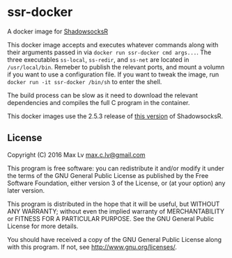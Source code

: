 # ssr-docker
A docker image for [ShadowsocksR](https://github.com/shadowsocksrr/shadowsocksr-libev)

This docker image accepts and executes whatever commands along with their arguments passed in via `docker run ssr-docker cmd args...`. The three executables `ss-local`, `ss-redir`, and `ss-net` are located in `/usr/local/bin`. Remeber to publish the relevant ports, and mount a volumn if you want to use a configuration file. If you want to tweak the image, run `docker run -it ssr-docker /bin/sh` to enter the shell.

The build process can be slow as it need to download the relevant dependencies and compiles the full C program in the container.

This docker images use the 2.5.3 release of [this version](https://github.com/shadowsocksrr/shadowsocksr-libev/tree/Akkariiin/master) of ShadowsocksR.

## License

Copyright (C) 2016 Max Lv max.c.lv@gmail.com

This program is free software: you can redistribute it and/or modify it under the terms of the GNU General Public License as published by the Free Software Foundation, either version 3 of the License, or (at your option) any later version.

This program is distributed in the hope that it will be useful, but WITHOUT ANY WARRANTY; without even the implied warranty of MERCHANTABILITY or FITNESS FOR A PARTICULAR PURPOSE. See the GNU General Public License for more details.

You should have received a copy of the GNU General Public License along with this program. If not, see http://www.gnu.org/licenses/.
